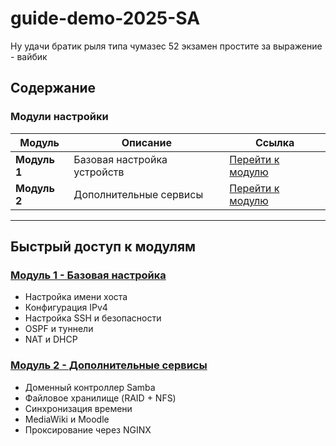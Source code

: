 # guide-demo-2025-SA

Ну удачи братик рыля типа
чумазес
52
экзамен простите за выражение - вайбик

## Содержание

### Модули настройки

| Модуль | Описание | Ссылка |
|--------|----------|--------|
| **Модуль 1** | Базовая настройка устройств | [Перейти к модулю](./Module_1.md) |
| **Модуль 2** | Дополнительные сервисы | [Перейти к модулю](./Module_2.md) |

---

## Быстрый доступ к модулям

### [Модуль 1 - Базовая настройка](./Module_1.md)
- Настройка имени хоста
- Конфигурация IPv4
- Настройка SSH и безопасности
- OSPF и туннели
- NAT и DHCP

### [Модуль 2 - Дополнительные сервисы](./Module_2.md)
- Доменный контроллер Samba
- Файловое хранилище (RAID + NFS)
- Синхронизация времени
- MediaWiki и Moodle
- Проксирование через NGINX
